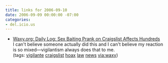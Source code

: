 ```yaml
---
title: links for 2006-09-10
date: 2006-09-09 00:00:00 -07:00
categories:
- del.icio.us
---
```


<ul class="delicious">
	<li>
		<div class="delicious-link"><a href="http://www.waxy.org/archive/2006/09/08/sex_bait.shtml">Waxy.org: Daily Log: Sex Baiting Prank on Craigslist Affects Hundreds</a></div>
		<div class="delicious-extended">I can't believe someone actually did this and I can't believe my reaction is so mixed—vigilantism always does that to me.</div>
		<div class="delicious-tags">(tags: <a href="http://del.icio.us/torrez/vigilante">vigilante</a> <a href="http://del.icio.us/torrez/craigslist">craigslist</a> <a href="http://del.icio.us/torrez/hoax">hoax</a> <a href="http://del.icio.us/torrez/law">law</a> <a href="http://del.icio.us/torrez/news">news</a> <a href="http://del.icio.us/torrez/via:waxy">via:waxy</a>)</div>
	</li>
</ul>
